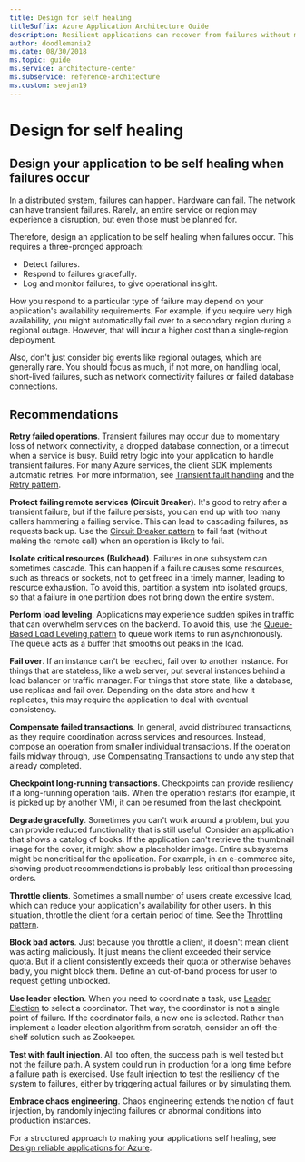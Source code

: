 ```yaml
---
title: Design for self healing
titleSuffix: Azure Application Architecture Guide
description: Resilient applications can recover from failures without manual intervention.
author: doodlemania2
ms.date: 08/30/2018
ms.topic: guide
ms.service: architecture-center
ms.subservice: reference-architecture
ms.custom: seojan19
---
```


# Design for self healing

## Design your application to be self healing when failures occur

In a distributed system, failures can happen. Hardware can fail. The network can have transient failures. Rarely, an entire service or region may experience a disruption, but even those must be planned for.

Therefore, design an application to be self healing when failures occur. This requires a three-pronged approach:

- Detect failures.
- Respond to failures gracefully.
- Log and monitor failures, to give operational insight.

How you respond to a particular type of failure may depend on your application's availability requirements. For example, if you require very high availability, you might automatically fail over to a secondary region during a regional outage. However, that will incur a higher cost than a single-region deployment.

Also, don't just consider big events like regional outages, which are generally rare. You should focus as much, if not more, on handling local, short-lived failures, such as network connectivity failures or failed database connections.

## Recommendations

**Retry failed operations**. Transient failures may occur due to momentary loss of network connectivity, a dropped database connection, or a timeout when a service is busy. Build retry logic into your application to handle transient failures. For many Azure services, the client SDK implements automatic retries. For more information, see [Transient fault handling][transient-fault-handling] and the [Retry pattern][retry].

**Protect failing remote services (Circuit Breaker)**. It's good to retry after a transient failure, but if the failure persists, you can end up with too many callers hammering a failing service. This can lead to cascading failures, as requests back up. Use the [Circuit Breaker pattern][circuit-breaker] to fail fast (without making the remote call) when an operation is likely to fail.

**Isolate critical resources (Bulkhead)**. Failures in one subsystem can sometimes cascade. This can happen if a failure causes some resources, such as threads or sockets, not to get freed in a timely manner, leading to resource exhaustion. To avoid this, partition a system into isolated groups, so that a failure in one partition does not bring down the entire system.

**Perform load leveling**. Applications may experience sudden spikes in traffic that can overwhelm services on the backend. To avoid this, use the [Queue-Based Load Leveling pattern][load-level] to queue work items to run asynchronously. The queue acts as a buffer that smooths out peaks in the load.

**Fail over**. If an instance can't be reached, fail over to another instance. For things that are stateless, like a web server, put several instances behind a load balancer or traffic manager. For things that store state, like a database, use replicas and fail over. Depending on the data store and how it replicates, this may require the application to deal with eventual consistency.

**Compensate failed transactions**. In general, avoid distributed transactions, as they require coordination across services and resources. Instead, compose an operation from smaller individual transactions. If the operation fails midway through, use [Compensating Transactions][compensating-transactions] to undo any step that already completed.

**Checkpoint long-running transactions**. Checkpoints can provide resiliency if a long-running operation fails. When the operation restarts (for example, it is picked up by another VM), it can be resumed from the last checkpoint.

**Degrade gracefully**. Sometimes you can't work around a problem, but you can provide reduced functionality that is still useful. Consider an application that shows a catalog of books. If the application can't retrieve the thumbnail image for the cover, it might show a placeholder image. Entire subsystems might be noncritical for the application. For example, in an e-commerce site, showing product recommendations is probably less critical than processing orders.

**Throttle clients**. Sometimes a small number of users create excessive load, which can reduce your application's availability for other users. In this situation, throttle the client for a certain period of time. See the [Throttling pattern][throttle].

**Block bad actors**. Just because you throttle a client, it doesn't mean client was acting maliciously. It just means the client exceeded their service quota. But if a client consistently exceeds their quota or otherwise behaves badly, you might block them. Define an out-of-band process for user to request getting unblocked.

**Use leader election**. When you need to coordinate a task, use [Leader Election][leader-election] to select a coordinator. That way, the coordinator is not a single point of failure. If the coordinator fails, a new one is selected. Rather than implement a leader election algorithm from scratch, consider an off-the-shelf solution such as Zookeeper.

**Test with fault injection**. All too often, the success path is well tested but not the failure path. A system could run in production for a long time before a failure path is exercised. Use fault injection to test the resiliency of the system to failures, either by triggering actual failures or by simulating them.

**Embrace chaos engineering**. Chaos engineering extends the notion of fault injection, by randomly injecting failures or abnormal conditions into production instances.

For a structured approach to making your applications self healing, see [Design reliable applications for Azure][resiliency-overview].

<!-- links -->

[circuit-breaker]: ../../patterns/circuit-breaker.md
[compensating-transactions]: ../../patterns/compensating-transaction.md
[leader-election]: ../../patterns/leader-election.md
[load-level]: ../../patterns/queue-based-load-leveling.md
[resiliency-overview]: ../../framework/resiliency/overview.md
[retry]: ../../patterns/retry.md
[throttle]: ../../patterns/throttling.md
[transient-fault-handling]: ../../best-practices/transient-faults.md
